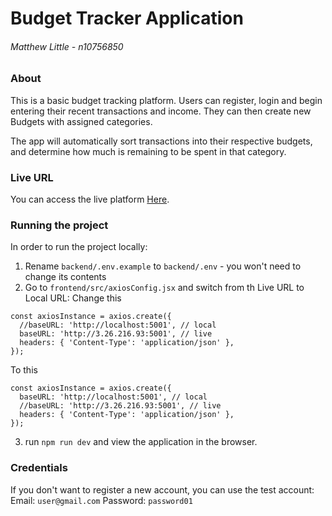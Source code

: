 # Budget Tracker Application
###### Matthew Little - n10756850

### About
This is a basic budget tracking platform.
Users can register, login and begin entering their recent transactions and income.
They can then create new Budgets with assigned categories. 

The app will automatically sort transactions into their respective budgets, 
and determine how much is remaining to be spent in that category. 

### Live URL
You can access the live platform [Here](http://3.26.216.93/).

### Running the project
In order to run the project locally:
1. Rename `backend/.env.example` to `backend/.env` - you won't need to change its contents
2. Go to `frontend/src/axiosConfig.jsx` and switch from th Live URL to Local URL:
Change this
```
const axiosInstance = axios.create({
  //baseURL: 'http://localhost:5001', // local
  baseURL: 'http://3.26.216.93:5001', // live
  headers: { 'Content-Type': 'application/json' },
});
```
To this
```
const axiosInstance = axios.create({
  baseURL: 'http://localhost:5001', // local
  //baseURL: 'http://3.26.216.93:5001', // live
  headers: { 'Content-Type': 'application/json' },
});
```
3. run `npm run dev` and view the application in the browser.

### Credentials
If you don't want to register a new account, you can use the test account:
Email: `user@gmail.com`
Password: `password01`

